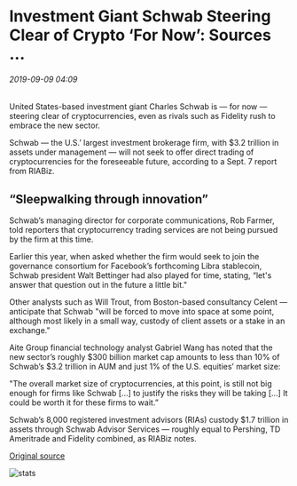 # Investment Giant Schwab Steering Clear of Crypto ‘For Now’: Sources ...

###### 2019-09-09 04:09

United States-based investment giant Charles Schwab is — for now — steering clear of cryptocurrencies, even as rivals such as Fidelity rush to embrace the new sector.

Schwab — the U.S.’ largest investment brokerage firm, with $3.2 trillion in assets under management — will not seek to offer direct trading of cryptocurrencies for the foreseeable future, according to a Sept. 7 report from RIABiz.

## “Sleepwalking through innovation”

Schwab’s managing director for corporate communications, Rob Farmer, told reporters that cryptocurrency trading services are not being pursued by the firm at this time.

Earlier this year, when asked whether the firm would seek to join the governance consortium for Facebook’s forthcoming Libra stablecoin, Schwab president Walt Bettinger had also played for time, stating, “let's answer that question out in the future a little bit."

Other analysts such as Will Trout, from Boston-based consultancy Celent — anticipate that Schwab "will be forced to move into space at some point, although most likely in a small way, custody of client assets or a stake in an exchange."

Aite Group financial technology analyst Gabriel Wang has noted that the new sector’s roughly $300 billion market cap amounts to less than 10% of Schwab’s $3.2 trillion in AUM and just 1% of the U.S. equities’ market size:

"The overall market size of cryptocurrencies, at this point, is still not big enough for firms like Schwab \[…\] to justify the risks they will be taking \[…\] It could be worth it for these firms to wait.”

Schwab’s 8,000 registered investment advisors (RIAs) custody $1.7 trillion in assets through Schwab Advisor Services — roughly equal to Pershing, TD Ameritrade and Fidelity combined, as RIABiz notes.

[Original source](https://cointelegraph.com/news/investment-giant-schwab-steering-clear-of-crypto-for-now-sources)

![stats](https://c.statcounter.com/11760860/0/a89fa40b/1/ "stats")